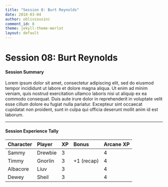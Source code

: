 ```yaml
---
title: "Session 8: Burt Reynolds"
date: 2018-03-04
author: obliviousinc
comment_id: 8
theme: jekyll-theme-merlot
layout: default
---
```


# Session 08: Burt Reynolds

#### Session Summary

Lorem ipsum dolor sit amet, consectetur adipiscing elit, sed do eiusmod tempor incididunt ut labore et dolore magna aliqua. Ut enim ad minim veniam, quis nostrud exercitation ullamco laboris nisi ut aliquip ex ea commodo consequat. Duis aute irure dolor in reprehenderit in voluptate velit esse cillum dolore eu fugiat nulla pariatur. Excepteur sint occaecat cupidatat non proident, sunt in culpa qui officia deserunt mollit anim id est laborum.

* * *

#### Session Experience Tally

| Character | Player  | XP  | Bonus      | Arcane XP |
|:--------- |:------- |:--- |:---------- |:--------- |
| Sammy     | Drewbie | 3   |            | 4         |
| Timmy     | Gnorlin | 3   | +1 (recap) | 4         |
| Albacore  | Liuv    | 3   |            | 4         |
| Dewey     | Sheil   | 3   |            | 4         |